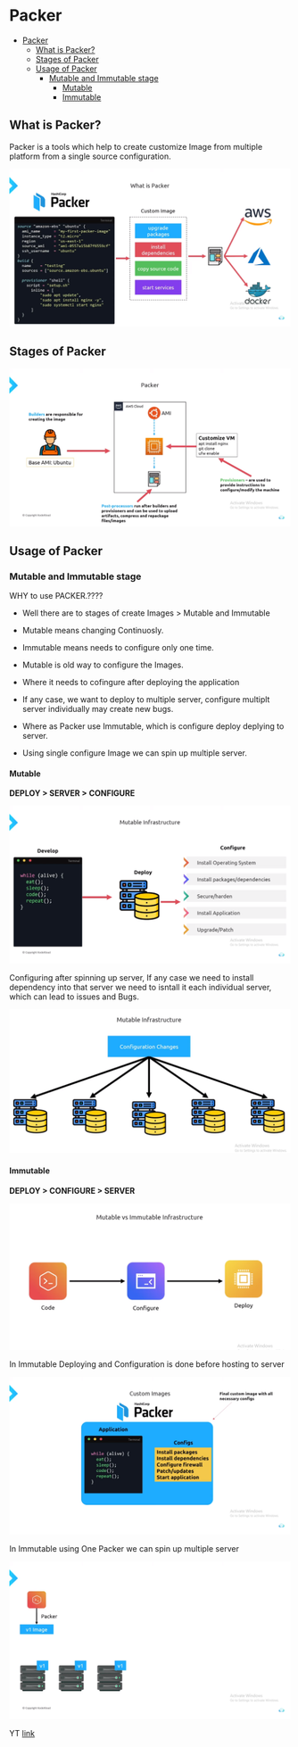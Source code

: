 # Packer




- [Packer](#packer)
  - [What is Packer?](#what-is-packer)
  - [Stages of Packer](#stages-of-packer)
  - [Usage of Packer](#usage-of-packer)
    - [Mutable and Immutable stage](#mutable-and-immutable-stage)
      - [Mutable](#mutable)
      - [Immutable](#immutable)


## What is Packer?

Packer is a tools which help to create customize Image from multiple platform from a single source configuration.

![PAcker](./png/packer.png)

## Stages of Packer

![PAcker](./png/stage-define.png)

## Usage of Packer

### Mutable and Immutable stage

WHY to use PACKER.????

- Well there are to stages of create Images > Mutable and Immutable

- Mutable means changing Continuosly.

- Immutable means needs to configure only one time.

- Mutable is old way to configure the Images.

- Where it needs to cofingure after deploying the application 

- If any case, we want to deploy to multiple server, configure multiplt server individually may create new bugs.

- Where as Packer use Immutable, which is configure deploy deplying to server.

- Using single configure Image we can spin up multiple server.

#### Mutable

**DEPLOY > SERVER > CONFIGURE**

![Mutable](./png/mutable1.png)

Configuring after spinning up server, If any case we need to install dependency into that server
we need to isntall it each individual server, which can lead to issues and Bugs.

![Mutable](./png/mutable2.png)

#### Immutable

**DEPLOY > CONFIGURE > SERVER**

![imMutable](./png/immutable1.png)

In Immutable Deploying and Configuration is done before hosting to server

![imMutable](./png/immutable2.png)

In Immutable using One Packer we can spin up multiple server

![imMutable](./png/immutable3.png)


YT [link](https://www.youtube.com/watch?v=OmQRpi3CSjU&t=601s)